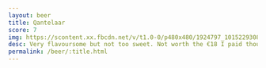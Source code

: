 ```yaml
---
layout: beer
title: Qantelaar
score: 7
img: https://scontent.xx.fbcdn.net/v/t1.0-0/p480x480/1924797_10152293087133745_1742289591_n.jpg?oh=489dc530bc82f86d47730ea5a4c294e7&oe=587C2DCC
desc: Very flavoursome but not too sweet. Not worth the €18 I paid though
permalink: /beer/:title.html
---
```

